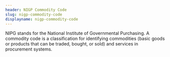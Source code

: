 ```yaml
---
header: NIGP Commodity Code
slug: nigp-commodity-code
displayname: nigp-commodity-code
---
```

NIPG stands for the National Institute of Governmental Purchasing. A commodity code is a classification for identifying commodities (basic goods or products that can be traded, bought, or sold) and services in procurement systems.
